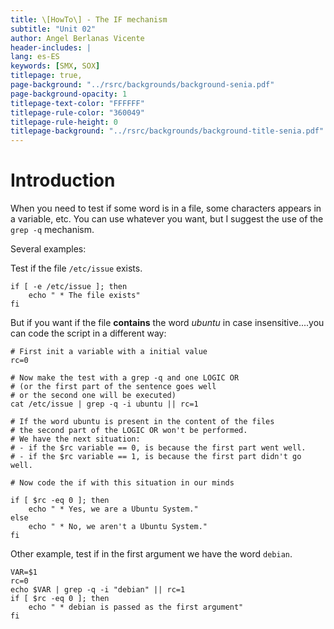 ```yaml
---
title: \[HowTo\] - The IF mechanism
subtitle: "Unit 02"
author: Angel Berlanas Vicente
header-includes: |
lang: es-ES
keywords: [SMX, SOX]
titlepage: true,
page-background: "../rsrc/backgrounds/background-senia.pdf"
page-background-opacity: 1
titlepage-text-color: "FFFFFF"
titlepage-rule-color: "360049"
titlepage-rule-height: 0
titlepage-background: "../rsrc/backgrounds/background-title-senia.pdf"
---
```


# Introduction

When you need to test if some word is in a file, some characters appears in a variable, etc. You can use whatever you want, but I suggest the use of the `grep -q` mechanism.

Several examples:

Test if the file `/etc/issue` exists.

```shell
if [ -e /etc/issue ]; then
    echo " * The file exists" 
fi
```

But if you want if the file **contains** the word *ubuntu* in case insensitive....you can code the script in a different way:

```shell
# First init a variable with a initial value
rc=0

# Now make the test with a grep -q and one LOGIC OR 
# (or the first part of the sentence goes well 
# or the second one will be executed)
cat /etc/issue | grep -q -i ubuntu || rc=1

# If the word ubuntu is present in the content of the files 
# the second part of the LOGIC OR won't be performed.
# We have the next situation:
# - if the $rc variable == 0, is because the first part went well.
# - if the $rc variable == 1, is because the first part didn't go well.

# Now code the if with this situation in our minds

if [ $rc -eq 0 ]; then 
    echo " * Yes, we are a Ubuntu System."
else
    echo " * No, we aren't a Ubuntu System."
fi

```

Other example, test if in the first argument we have the word `debian`.

```shell
VAR=$1
rc=0
echo $VAR | grep -q -i "debian" || rc=1
if [ $rc -eq 0 ]; then
    echo " * debian is passed as the first argument"
fi
```